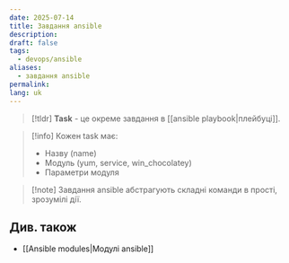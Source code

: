 ```yaml
---
date: 2025-07-14
title: Завдання ansible
description: 
draft: false
tags:
  - devops/ansible
aliases:
  - завдання ansible
permalink: 
lang: uk
---
```


> [!tldr]
> **Task** - це окреме завдання в [[ansible playbook|плейбуці]]. 

> [!info] Кожен task має:
> - Назву (name)
> - Модуль (yum, service, win_chocolatey)
> - Параметри модуля

> [!note] Завдання ansible абстрагують складні команди в прості, зрозумілі дії.
## Див. також

- [[Ansible modules|Модулі ansible]]